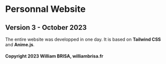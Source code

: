 # Personnal Website
## Version 3 - **October 2023**

The entire website was developped in one day.
It is based on **Tailwind CSS** and **Anime.js**.

#### Copyright 2023 William BRISA, williambrisa.fr
